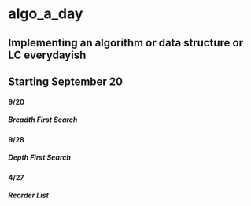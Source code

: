 # algo_a_day

## Implementing an algorithm or data structure or LC everydayish
## Starting September 20

#### 9/20
##### Breadth First Search

#### 9/28
##### Depth First Search

#### 4/27
##### Reorder List